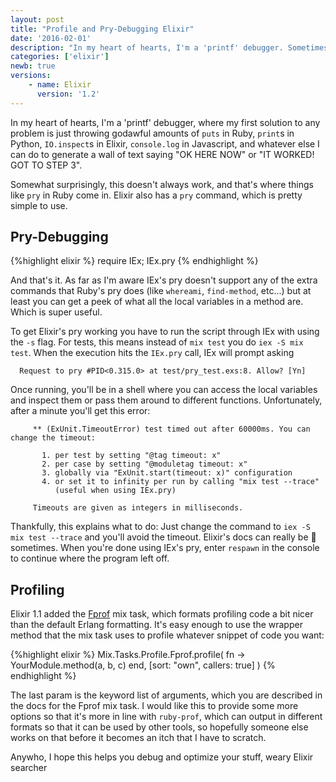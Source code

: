 ```yaml
---
layout: post
title: "Profile and Pry-Debugging Elixir"
date: '2016-02-01'
description: "In my heart of hearts, I'm a 'printf' debugger. Sometimes I remember that I should profile code and pry into it, though."
categories: ['elixir']
newb: true
versions:
    - name: Elixir
      version: '1.2'
---
```


In my heart of hearts, I'm a 'printf' debugger, where my first solution to any
problem is just throwing godawful amounts of `puts` in Ruby, `print`s in Python,
`IO.inspect`s in Elixir,  `console.log` in Javascript, and whatever else I can
do to generate a wall of text saying "OK HERE NOW" or "IT WORKED! GOT TO STEP 3".

Somewhat surprisingly, this doesn't always work, and that's where things like
`pry` in Ruby come in. Elixir also has a `pry` command, which is pretty simple
to use.

## Pry-Debugging

{%highlight elixir %}
require IEx; IEx.pry
{% endhighlight %}

And that's it. As far as I'm aware IEx's pry doesn't support any of the extra
commands that Ruby's pry does (like `whereami`, `find-method`, etc...) but at
least you can get a peek of what all the local variables in a method are. Which
is super useful.

To get Elixir's pry working you have to run the script through IEx with using
the `-s` flag. For tests, this means instead of `mix test` you do
`iex -S mix test`. When the execution hits the `IEx.pry` call, IEx will prompt
asking

```
  Request to pry #PID<0.315.0> at test/pry_test.exs:8. Allow? [Yn]
```

Once running, you'll be in a shell where you can access the local variables and
inspect them or pass them around to different functions. Unfortunately, after a
minute you'll get this error:

```
     ** (ExUnit.TimeoutError) test timed out after 60000ms. You can change the timeout:

       1. per test by setting "@tag timeout: x"
       2. per case by setting "@moduletag timeout: x"
       3. globally via "ExUnit.start(timeout: x)" configuration
       4. or set it to infinity per run by calling "mix test --trace"
          (useful when using IEx.pry)

     Timeouts are given as integers in milliseconds.
```

Thankfully, this explains what to do: Just change the command to
`iex -S mix test --trace` and you'll avoid the timeout. Elixir's docs can really
be 💯 sometimes. When you're done using IEx's pry, enter `respawn` in the
console to continue where the program left off.

## Profiling

Elixir 1.1 added the <a href="http://elixir-lang.org/docs/v1.1/mix/Mix.Tasks.Profile.Fprof.html">Fprof</a>
mix task, which formats profiling code a bit nicer than the default Erlang
formatting. It's easy enough to use the wrapper method that the mix task uses to
profile whatever snippet of code you want:

{%highlight elixir %}
  Mix.Tasks.Profile.Fprof.profile(
    fn -> YourModule.method(a, b, c) end,
    [sort: "own", callers: true]
  )
{% endhighlight %}

The last param is the keyword list of arguments, which you are described in the
docs for the Fprof mix task. I would like this to provide some more options so
that it's more in line with `ruby-prof`, which can output in different formats
so that it can be used by other tools, so hopefully someone else works on that
before it becomes an itch that I have to scratch.

Anywho, I hope this helps you debug and optimize your stuff, weary Elixir
searcher
